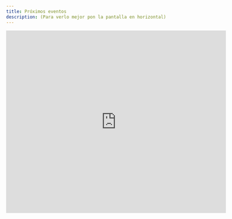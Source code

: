 ```yaml
---
title: Próximos eventos
description: (Para verlo mejor pon la pantalla en horizontal)
---
```

<div class="responsiveCal">
<iframe src="https://calendar.google.com/calendar/embed?showTitle=0&amp;showPrint=0&amp;showCalendars=0&amp;height=500&amp;wkst=2&amp;bgcolor=%23ffffff&amp;src=vm0e7197p3cle6vm6p0pav9eso%40group.calendar.google.com&amp;color=%235F6B02&amp;ctz=Europe%2FMadrid" style="border-width:0" width="600" height="500" frameborder="0" scrolling="no"></iframe>
</div>
